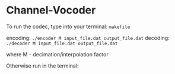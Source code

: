 # Channel-Vocoder

To run the codec, type into your terminal: ```makefile```

encoding: ```./encoder M input_file.dat output_file.dat```
decoding: ```./decoder M input_file.dat output_file.dat```

where M - decimation/interpolation factor

Otherwise run in the terminal: ``` ```


